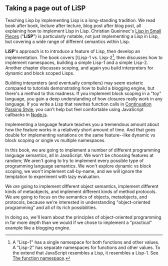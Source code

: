 ## Taking a page out of LiSP

Teaching Lisp by implementing Lisp is a long-standing tradition. We read book after book, lecture after lecture, blog post after blog post, all explaining how to implement Lisp in Lisp. Christian Queinnec's [Lisp in Small Pieces][LiSP] ("**LiSP**") is particularly notable, not just implementing a Lisp in Lisp, but covering a wide range of different semantics within Lisp.

[LiSP]: http://www.amazon.com/gp/product/B00AKE1U6O/ref=as_li_ss_tl?ie=UTF8&camp=1789&creative=390957&creativeASIN=B00AKE1U6O&linkCode=as2&tag=raganwald001-20

**LiSP**'s approach is to introduce a feature of Lisp, then develop an implementation. The book covers [\Lisp-1 vs. Lisp-2[^onevstwo], then discusses how to implement namespaces, building a simple Lisp-1 and a simple Lisp-2. Another chapter discusses scoping, and again you build interpreters for dynamic and block scoped Lisps.

[^onevstwo]: A "Lisp-1" has a single namespace for both functions and other values. A "Lisp-2" has separate namespaces for functions and other values. To the extend that JavaScript resembles a Lisp, it resembles a Lisp-1. See [The function namespace](http://en.wikipedia.org/wiki/Common_Lisp#The_function_namespace).

Building interpreters (and eventually compilers) may seem esoteric compared to tutorials demonstrating how to build a blogging engine, but there's a method to this madness. If you implement block scoping in a "toy" language, you gain a deep understanding of how closures really work in any language. If you write a Lisp that rewrites function calls in [Continuation Passing Style][CPS], you can't help but feel comfortable using JavaScript callbacks in [Node.js].

[CPS]: https://en.wikipedia.org/wiki/Continuation-passing_style
[Node.js]: http://nodejs.org/about/

Implementing a language feature teaches you a tremendous amount about how the feature works in a relatively short amount of time. And that goes double for implementing variations on the same feature--like dynamic vs block scoping or single vs multiple namespaces.

In this book, we are going to implement a number of different programming language semantics, all in JavaScript. We won't be choosing features at random; We aren't going to try to implement every possible type of programming language semantics. We won't explore dynamic vs block scoping, we won't implement call-by-name, and we will ignore the temptation to experiment with lazy evaluation.

We *are* going to implement different object semantics, implement different kinds of metaobjects, and implement different kinds of method protocols. We are going to focus on the semantics of objects, metaobjects, and protocols, because we're interested in understanding "object-oriented programming" and all of its rich possibilities.

In doing so, we'll learn about the principles of object-oriented programming in far more depth than we would if we chose to implement a "practical" example like a blogging engine.